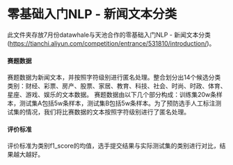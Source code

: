 # 零基础入门NLP - 新闻文本分类
此文件夹存放7月份datawhale与天池合作的零基础入门NLP - 新闻文本分类(https://tianchi.aliyun.com/competition/entrance/531810/introduction/)。

#### 赛题数据
赛题数据为新闻文本，并按照字符级别进行匿名处理。整合划分出14个候选分类类别：财经、彩票、房产、股票、家居、教育、科技、社会、时尚、时政、体育、星座、游戏、娱乐的文本数据。
赛题数据由以下几个部分构成：训练集20w条样本，测试集A包括5w条样本，测试集B包括5w条样本。为了预防选手人工标注测试集的情况，我们将比赛数据的文本按照字符级别进行了匿名处理。

#### 评价标准
评价标准为类别f1_score的均值，选手提交结果与实际测试集的类别进行对比，结果越大越好。
